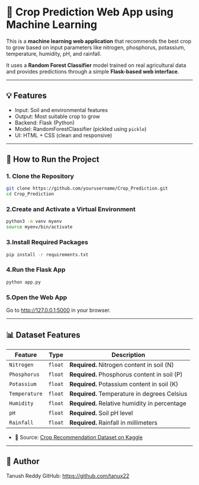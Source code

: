 # 🌾 Crop Prediction Web App using Machine Learning

This is a **machine learning web application** that recommends the best crop to grow based on input parameters like nitrogen, phosphorus, potassium, temperature, humidity, pH, and rainfall.

It uses a **Random Forest Classifier** model trained on real agricultural data and provides predictions through a simple **Flask-based web interface**.

---

## 💡 Features

- Input: Soil and environmental features
- Output: Most suitable crop to grow
- Backend: Flask (Python)
- Model: RandomForestClassifier (pickled using `pickle`)
- UI: HTML + CSS (clean and responsive)

---

## 🔧 How to Run the Project

### 1. Clone the Repository
```bash
git clone https://github.com/yourusername/Crop_Prediction.git
cd Crop_Prediction
```

### 2.Create and Activate a Virtual Environment
```bash
python3 -m venv myenv
source myenv/bin/activate   
```

### 3.Install Required Packages
```bash
pip install -r requirements.txt
```
### 4.Run the Flask App
```bash
python app.py
```

### 5.Open the Web App
Go to http://127.0.0.1:5000 in your browser.

---

## 📊 Dataset Features

| Feature      | Type     | Description                                    |
|--------------|----------|------------------------------------------------|
| `Nitrogen`   | `float`  | **Required.** Nitrogen content in soil (N)     |
| `Phosphorus` | `float`  | **Required.** Phosphorus content in soil (P)   |
| `Potassium`  | `float`  | **Required.** Potassium content in soil (K)    |
| `Temperature`| `float`  | **Required.** Temperature in degrees Celsius   |
| `Humidity`   | `float`  | **Required.** Relative humidity in percentage  |
| `pH`         | `float`  | **Required.** Soil pH level                    |
| `Rainfall`   | `float`  | **Required.** Rainfall in millimeters          |


- 📁 Source: [Crop Recommendation Dataset on Kaggle](https://www.kaggle.com/datasets/atharvaingle/crop-recommendation-dataset)

---

## 🙋 Author
Tanush Reddy
GitHub: https://github.com/tanux22



